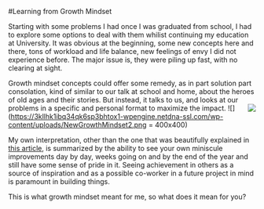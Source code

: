 #Learning from Growth Mindset

Starting with some problems I had once I was graduated from school, I had to explore some options to deal with them whilist
continuing my education at University. It was obvious at the beginning, some new concepts here and there, tons of workload and life balance, new feelings of envy I did not experience before. The major issue is, they were piling up fast, with no clearing at sight.

Growth mindset concepts could offer some remedy, as in part solution part consolation, kind of similar to our talk at school
and home, about the heroes of old ages and their stories. But instead, it talks to us, and looks at our problems in a specific and personal format to maximize the impact. 
<img align="right" src="doc/subpagelist.png">
![](https://3kllhk1ibq34qk6sp3bhtox1-wpengine.netdna-ssl.com/wp-content/uploads/NewGrowthMindset2.png = 400x400)

My own interpretation, other than the one that was beautifully explained in [this article](https://www.atlassian.com/blog/inside-atlassian/growth-mindset), is summarized by the ability to see your own miniscule improvements day by day, weeks going on and by the end of the year and still have some sense of pride in it. Seeing achievement in others as a source of inspiration and as a possible co-worker in a future project in mind is paramount in building things.

This is what growth mindset meant for me, so what does it mean for you?
